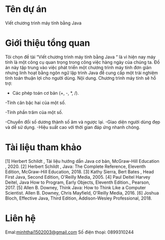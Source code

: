 # Tên dự án
Viết chương trình máy tính bằng Java
# Giới thiệu tổng quan
Tôi chọn đề tài “Viết chương trình máy tính bằng Java “ là vì hiện nay máy tính là một công cụ quan trọng trong công việc hàng ngày của chúng ta.
Đồ án này tập trung vào việc phát triển một chương trình máy tính đơn giản nhưng linh hoạt bằng ngôn ngữ lập trình Java để cung cấp một trải nghiệm tính toán thuận lợi cho người dùng.
Nội dung.
Chương trình máy tính sẽ hỗ trợ:

- Các phép toán cơ bản (+, -, *, /).
  
-Tính căn bậc hai của một số.

-Tính phần trăm của một số.

-Chuyển đổi số dương thành số âm và ngược lại.
-Giao diện người dùng đẹp và dễ sử dụng.
-Hiệu suất cao với thời gian đáp ứng nhanh chóng.
# Tài liệu tham khảo
[1]	Herbert Schildt , Tài liệu hướng dẫn Java cơ bản, McGraw-Hill Education , 2020.
[2]	Herbert Schildt , Java: The Complete Reference, Eleventh Edition, McGraw-Hill Education, 2018.
[3]	Kathy Sierra, Bert Bates , Head First Java, Second Edition, O'Reilly Media, 2005.
[4]	Paul Deitel Harvey Deitel, Java How to Program, Early Objects, Eleventh Edition., Pearson, 2017.
[5]	Allen B. Downey, Think Java: How to Think Like a Computer Scientist. Allen B. Downey, Chris Mayfield, O'Reilly Media, 2016.
[6]	Joshua Bloch, Effective Java, Third Edition, Addison-Wesley Professional, 2018.
# Liên hệ
Emal:minhthai1502003@gmail.com
Số điện thoại: 0899310244
